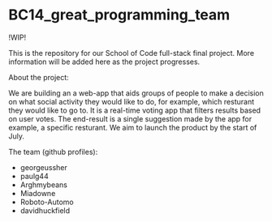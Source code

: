 # BC14_great_programming_team

!WIP!

This is the repository for our School of Code full-stack final project. More information will be added here as the project progresses. 

About the project:

We are building an a web-app that aids groups of people to make a decision on what social activity they would like to do, for example, which resturant they would like to go to. It is a real-time voting app that filters results based on user votes. The end-result is a single suggestion made by the app for example, a specific resturant. 
We aim to launch the product by the start of July.

The team (github profiles):

- georgeussher
- paulg44
- Arghmybeans
- Miadowne
- Roboto-Automo
- davidhuckfield
